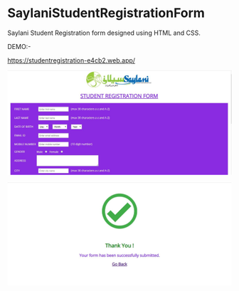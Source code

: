 # SaylaniStudentRegistrationForm
Saylani Student Registration form designed using HTML and CSS.

DEMO:-

https://studentregistration-e4cb2.web.app/


![](StudentRegistrationform_Snapshot1.JPG)

![](StudentRegistrationform_Snapshot2.JPG)


